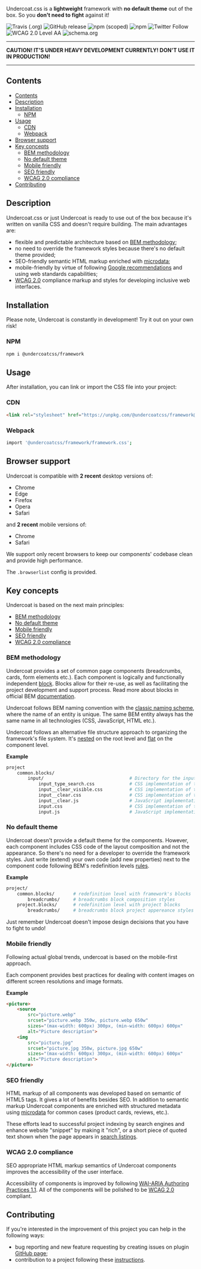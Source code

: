 Undercoat.css is a **lightweight** framework with **no default theme** out of the box. So you **don't need to fight** against it!


![Travis (.org)](https://img.shields.io/travis/undercoat/undercoat.svg?style=flat-square) ![GitHub release](https://img.shields.io/github/release/undercoat/undercoat.svg?style=flat-square) ![npm (scoped)](https://img.shields.io/npm/v/@undercoatcss/framework) ![npm](https://img.shields.io/npm/dt/undercoat/.svg?style=flat-square) ![Twitter Follow](https://img.shields.io/twitter/follow/undercoatcss.svg?label=Follow&style=flat-square) ![WCAG 2.0 Level AA](https://img.shields.io/badge/WCAG_2.0-Level_AA-brightgreen.svg?style=flat-square) ![schema.org](https://img.shields.io/badge/microdata-schema.org-brightgreen.svg?style=flat-square)

---

**CAUTION! IT'S UNDER HEAVY DEVELOPMENT CURRENTLY! DON'T USE IT IN PRODUCTION!**

---

## Contents

- [Contents](#contents)
- [Description](#description)
- [Installation](#installation)
  - [NPM](#npm)
- [Usage](#usage)
  - [CDN](#cdn)
  - [Webpack](#webpack)
- [Browser support](#browser-support)
- [Key concepts](#key-concepts)
  - [BEM methodology](#bem-methodology)
  - [No default theme](#no-default-theme)
  - [Mobile friendly](#mobile-friendly)
  - [SEO friendly](#seo-friendly)
  - [WCAG 2.0 compliance](#wcag-20-compliance)
- [Contributing](#contributing)

## Description

Undercoat.css or just Undercoat is ready to use out of the box because it's written on vanilla CSS and doesn't require building. The main advantages are:

- flexible and predictable architecture based on [BEM methodology](https://en.bem.info/methodology);
- no need to override the framework styles because there's no default theme provided;
- SEO-friendly semantic HTML markup enriched with [microdata](https://schema.org);
- mobile-friendly by virtue of following [Google recommendations](https://developers.google.com/search/mobile-sites) and using web standards capabilities;
- [WCAG 2.0](https://www.w3.org/TR/WCAG20) compliance markup and styles for developing inclusive web interfaces.

## Installation

Please note, Undercoat is constantly in development! Try it out on your own risk!

### NPM

```sh
npm i @undercoatcss/framework
```

## Usage

After installation, you can link or import the CSS file into your project:

### CDN

```html
<link rel="stylesheet" href="https://unpkg.com/@undercoatcss/framework@latest/dist/framework.min.css">
```

### Webpack

```sh
import '@undercoatcss/framework/framework.css';
```

## Browser support

Undercoat is compatible with **2 recent** desktop versions of:

* Chrome
* Edge
* Firefox
* Opera
* Safari

and **2 recent** mobile versions of:

* Chrome
* Safari

We support only recent browsers to keep our components' codebase clean and provide high performance.

The `.browserlist` config is provided.

## Key concepts

Undercoat is based on the next main principles:

- [BEM methodology](#bem-methodology)
- [No default theme](#no-default-theme)
- [Mobile friendly](#mobile-friendly)
- [SEO friendly](#seo-friendly)
- [WCAG 2.0 compliance](#wcag-20-compliance)

### BEM methodology

Undercoat provides a set of common page components (breadcrumbs, cards, form elements etc.). Each component is logically and functionally independent [block](https://en.bem.info/methodology/key-concepts/#block). Blocks allow for their re-use, as well as facilitating the project development and support process. Read more about blocks in official BEM [documentation](https://en.bem.info/methodology/key-concepts/#block-features).

Undercoat follows BEM naming convention with the [classic naming scheme](https://en.bem.info/methodology/naming-convention/#naming-rules), where the name of an entity is unique. The same BEM entity always has the same name in all technologies (CSS, JavaScript, HTML etc.). 

Undercoat follows an alternative file structure approach to organizing the framework's file system. It's [nested](https://en.bem.info/methodology/filestructure/#nested) on the root level and [flat](https://en.bem.info/methodology/filestructure/#flat) on the component level.

**Example**

```sh
project
    common.blocks/
        input/                                # Directory for the input block 
            input_type_search.css             # CSS implementation of the input_type modifier 
            input__clear_visible.css          # CSS implementation of the input__clear_visible modifier 
            input__clear.css                  # CSS implementation of the input__clear element 
            input__clear.js                   # JavaScript implementation of the input__clear element 
            input.css                         # CSS implementation of the input block 
            input.js                          # JavaScript implementation of the input block 
```

### No default theme

Undercoat doesn't provide a default theme for the components. However, each component includes CSS code of the layout composition and not the appearance. So there's no need for a developer to override the framework styles. Just write (extend) your own code (add new properties) next to the component code following BEM's redefinition levels [rules](https://en.bem.info/methodology/redefinition-levels).

**Example**

```sh
project/
    common.blocks/       # redefinition level with framework's blocks 
        breadcrumbs/     # breadcrumbs block composition styles
    project.blocks/      # redefinition level with project blocks 
        breadcrumbs/     # breadcrumbs block project appereance styles
```

Just remember Undercoat doesn't impose design decisions that you have to fight to undo!

### Mobile friendly

Following actual global trends, undercoat is based on the mobile-first approach.

Each component provides best practices for dealing with content images on different screen resolutions and image formats.

**Example**

```html
<picture>
    <source 
        src="picture.webp"
        srcset="picture.webp 350w, picture.webp 650w" 
        sizes="(max-width: 600px) 300px, (min-width: 600px) 600px"
        alt="Picture description">
    <img 
        src="picture.jpg"
        srcset="picture.jpg 350w, picture.jpg 650w" 
        sizes="(max-width: 600px) 300px, (min-width: 600px) 600px"
        alt="Picture description">
</picture>
```

### SEO friendly

HTML markup of all components was developed based on semantic of HTML5 tags. It gives a lot of benefits besides SEO. In addition to semantic markup Undercoat components are enriched with structured metadata using [microdata](https://schema.org/docs/gs.html) for common cases (product cards, reviews, etc.).

These efforts lead to successful project indexing by search engines and enhance website "snippet" by making it "rich", or a short piece of quoted text shown when the page appears in [search listings](https://developers.google.com/search/docs/guides/mark-up-content).

### WCAG 2.0 compliance

SEO appropriate HTML markup semantics of Undercoat components improves the accessibility of the user interface.

Accessibility of components is improved by following [WAI-ARIA Authoring Practices 1.1](https://www.w3.org/TR/wai-aria-practices). All of the components will be polished to be [WCAG 2.0](https://www.w3.org/TR/WCAG20) compliant.

## Contributing

If you're interested in the improvement of this project you can help in the following ways:

- bug reporting and new feature requesting by creating issues on plugin [GitHub page](https://github.com/undercoat/undercoat/issues);
- contribution to a project following these [instructions](https://github.com/undercoat/undercoat/blob/master/CONTRIBUTING.md).

